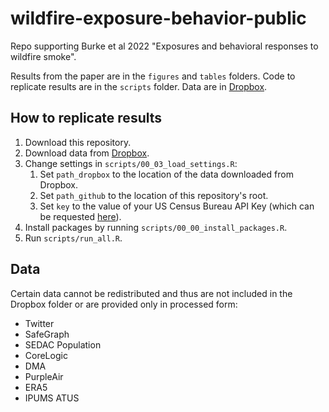 # wildfire-exposure-behavior-public
Repo supporting Burke et al 2022 "Exposures and behavioral responses to wildfire smoke".

Results from the paper are in the `figures` and `tables` folders. Code to replicate results are in the `scripts` folder. Data are in [Dropbox](https://www.dropbox.com/sh/1q6ed2wu23wxv3m/AAC1iNXoisapYkyckFW8opKSa?dl=0).

## How to replicate results
1. Download this repository.
2. Download data from [Dropbox](https://www.dropbox.com/sh/1q6ed2wu23wxv3m/AAC1iNXoisapYkyckFW8opKSa?dl=0).
3. Change settings in `scripts/00_03_load_settings.R`:
    1. Set `path_dropbox` to the location of the data downloaded from Dropbox.
    2. Set `path_github` to the location of this repository's root.
    3. Set `key` to the value of your US Census Bureau API Key (which can be requested [here](https://api.census.gov/data/key_signup.html)).
4. Install packages by running `scripts/00_00_install_packages.R`.
5. Run `scripts/run_all.R`.

## Data
Certain data cannot be redistributed and thus are not included in the Dropbox folder or are provided only in processed form:
* Twitter
* SafeGraph
* SEDAC Population
* CoreLogic
* DMA
* PurpleAir
* ERA5
* IPUMS ATUS
